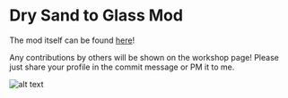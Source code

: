 # Dry Sand to Glass Mod

The mod itself can be found [here](https://steamcommunity.com/sharedfiles/filedetails/?id=1271912434&searchtext=Dry+Sand)!

Any contributions by others will be shown on the workshop page! Please just share your profile in the commit message or PM it to me.

![alt text](https://steamuserimages-a.akamaihd.net/ugc/929298797391778183/57ABEF5F1982E9E4E88DD0B3D50F57F3596E8D59/ "Dry Sand To Glass Steam Page")
